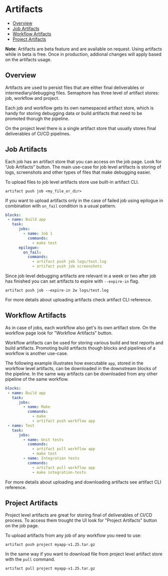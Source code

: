 # Artifacts

- [Overview](#overview)
- [Job Artifacts](#job-artifacts)
- [Workflow Artifacts](#workflow-artifacts)
- [Project Artifacts](#project-artifacts)


__Note__: Artifacts are beta feature and are available on request.
Using artifacts while in beta is free. Once in production,
addional changes will apply based on the artifacts usage.

## Overview

Artifacts are used to persist files that are either final deliverables or
intermediary/debugging files.
Semaphore has three level of artifact stores: job, workflow and project.

Each job and workflow gets its own namespaced artifact store,
which is handy for storing debugging data or build artifacts that need to be promoted thorugh the pipeline.

On the project level there is a single artifact store
that usually stores final deliverables of CI/CD pipelines.

## Job Artifacts

Each job has an artifact store that you can access on the job page.
Look for “Job Artifacts” button.
The main use-case for job level artifacts is storing of logs,
screenshots and other types of files that make debugging easier.

To upload files to job level artifacts store use built-in artifact CLI.

`artifact push job <my_file_or_dir>`

If you want to upload artifacts only in the case of failed job
using epilogue in combination with `on_fail` condition is a usual pattern.

```yml
blocks:
 - name: Build app
   task:
      jobs:
        - name: Job 1
          commands:
            - make test
      epilogue:
        on_fail:
          commands:
            - artifact push job logs/test.log
            - artifact push job screenshots
```

Since job level debugging artifacts are relevant in a week or two after job has finished
you can set artifacts to expire with `--expire-in` flag.

`artifact push job --expire-in 2w logs/test.log`

For more details about uploading artifacts check artifact CLI reference.

## Workflow Artifacts

As in case of jobs, each workflow also get's its own artifact store.
On the workflow page look for "Workflow Artifacts" button.

Workflow artifacts can be used for storing various build and test reports and build artifacts.
Promoting build artifacts though blocks and pipelines of a workflow is another use-case.

The following example illustrates how executable `app`, stored in the workflow level artifacts,
can be downloaded in the downstream blocks of the pipeline.
In the same way artifacts can be downloaded from any other pipeline of the same workflow.

```yml
blocks:
 - name: Build app
   task:
      jobs:
        - name: Make
          commands:
            - make
            - artifact push workflow app
 - name: Test
   task:
      jobs:
        - name: Unit tests
          commands:
            - artifact pull workflow app
            - make test
        - name: Integration tests
          commands:
            - artifact pull workflow app
            - make integration-tests

```

For more details about uploading and downloading artifacts see artifact CLI reference.

## Project Artifacts

Project level artifacts are great for storing final of deliverables of CI/CD process.
To access them trought the UI look for "Project Artifacts" button on the job page.

To upload artifacts from any job of any workflow you need to use:

`artifact push project myapp-v1.25.tar.gz`

In the same way if you want to download file from project level artifact store with the `pull` command.

`artifact pull project myapp-v1.25.tar.gz`
